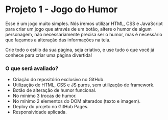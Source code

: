 # Projeto 1 - Jogo do Humor

Esse é um jogo muito simples. Nós iremos utilizar HTML, CSS e JavaScript para criar um jogo que através de um botão, altere o humor de algum personagem, não necessariamente precisa ser o humor, mas é necessário que façamos a alteração das informações na tela.

Crie todo o estilo da sua página, seja criativo, e use tudo o que você já conhece para criar uma página divertida! 


### O que será avaliado?
 - Criação do repositório exclusivo no GitHub.
 - Utilização de HTML, CSS e JS puros, sem utilização de framework.
 - Botão de alteração de humor funcional.
 - No mínimo 3 trocas de humor.
 - No mínimo 2 elementos do DOM alterados (texto e imagem).
 - Deploy do projeto no GitHub Pages.
 - Responsividade aplicada.

